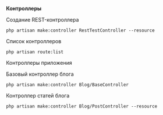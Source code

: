 **Контроллеры**

 Создание REST-контроллера

    php artisan make:controller RestTestController --resource 

 Список контроллеров
    
    php artisan route:list
 
 Контроллеры приложения
 
 Базовый контроллер блога
    
    php artisan make:controller Blog/BaseController
    
 Контроллер статей блога
    
    php artisan make:controller Blog/PostController --resource

